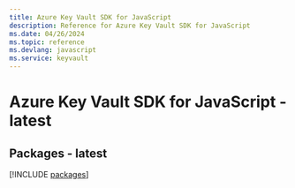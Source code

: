 ```yaml
---
title: Azure Key Vault SDK for JavaScript
description: Reference for Azure Key Vault SDK for JavaScript
ms.date: 04/26/2024
ms.topic: reference
ms.devlang: javascript
ms.service: keyvault
---
```

# Azure Key Vault SDK for JavaScript - latest
## Packages - latest
[!INCLUDE [packages](key-vault-index.md)]